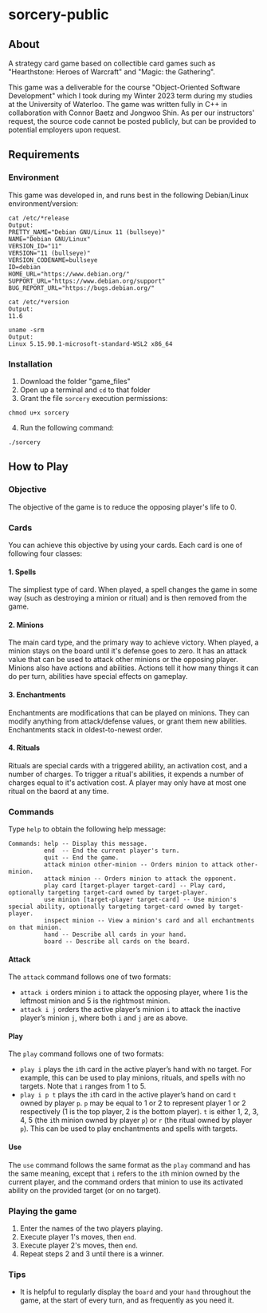 # sorcery-public

## About

A strategy card game based on collectible card games such as "Hearthstone: Heroes of Warcraft" and "Magic: the Gathering". 

This game was a deliverable for the course "Object-Oriented Software Development" which I took during my Winter 2023 term during my studies at the University of Waterloo. The game was written fully in C++ in collaboration with Connor Baetz and Jongwoo Shin. As per our instructors' request, the source code cannot be posted publicly, but can be provided to potential employers upon request. 

## Requirements

### Environment

This game was developed in, and runs best in the following Debian/Linux environment/version:

```
cat /etc/*release
Output:
PRETTY_NAME="Debian GNU/Linux 11 (bullseye)"
NAME="Debian GNU/Linux"
VERSION_ID="11"
VERSION="11 (bullseye)"
VERSION_CODENAME=bullseye
ID=debian
HOME_URL="https://www.debian.org/"
SUPPORT_URL="https://www.debian.org/support"
BUG_REPORT_URL="https://bugs.debian.org/"
```

```
cat /etc/*version
Output:
11.6
```

```
uname -srm
Output:
Linux 5.15.90.1-microsoft-standard-WSL2 x86_64
```

### Installation

1. Download the folder "game_files"
2. Open up a terminal and `cd` to that folder
3. Grant the file `sorcery` execution permissions:

```
chmod u+x sorcery
```

4. Run the following command:

```
./sorcery
```

## How to Play

### Objective

The objective of the game is to reduce the opposing player's life to 0. 

### Cards

You can achieve this objective by using your cards. Each card is one of following four classes:

#### 1. Spells

The simpliest type of card. When played, a spell changes the game in some way (such as destroying a minion or ritual) and is then removed from the game. 

#### 2. Minions

The main card type, and the primary way to achieve victory. When played, a minion stays on the board until it's defense goes to zero. It has an attack value that can be used to attack other minions or the opposing player. Minions also have actions and abilities. Actions tell it how many things it can do per turn, abilities have special effects on gameplay.

#### 3. Enchantments

Enchantments are modifications that can be played on minions. They can modify anything from attack/defense values, or grant them new abilities. Enchantments stack in oldest-to-newest order. 

#### 4. Rituals

Rituals are special cards with a triggered ability, an activation cost, and a number of charges. To trigger a ritual's abilities, it expends a number of charges equal to it's activation cost. A player may only have at most one ritual on the baord at any time. 

### Commands

Type `help` to obtain the following help message:

```
Commands: help -- Display this message.
          end  -- End the current player's turn.
          quit -- End the game.
          attack minion other-minion -- Orders minion to attack other-minion.
          attack minion -- Orders minion to attack the opponent.
          play card [target-player target-card] -- Play card, optionally targeting target-card owned by target-player.
          use minion [target-player target-card] -- Use minion's special ability, optionally targeting target-card owned by target-player.
          inspect minion -- View a minion's card and all enchantments on that minion.
          hand -- Describe all cards in your hand.
          board -- Describe all cards on the board.
```

#### Attack

The `attack` command follows one of two formats:

- `attack i` orders minion `i` to attack the opposing player, where 1 is the leftmost minion and 5 is the rightmost minion.
- `attack i j` orders the active player’s minion `i` to attack the inactive player’s minion `j`, where both `i` and `j` are as above.

#### Play

The `play` command follows one of two formats:

- `play i` plays the `i`th card in the active player’s hand with no target. For example, this can be used to play minions,
rituals, and spells with no targets. Note that `i` ranges from 1 to 5.
- `play i p t` plays the `i`th card in the active player’s hand on card `t` owned by player `p`. `p` may be equal to 1 or 2 to
represent player 1 or 2 respectively (1 is the top player, 2 is the bottom player). `t` is either 1, 2, 3, 4, 5 (the `i`th minion owned by player `p`) or `r` (the ritual
owned by player `p`). This can be used to play enchantments and spells with targets.

#### Use

The `use` command follows the same format as the `play` command and has the same meaning, except that `i` refers to the `i`th
minion owned by the current player, and the command orders that minion to use its activated ability on the provided target (or
on no target).


### Playing the game

1. Enter the names of the two players playing.
2. Execute player 1's moves, then `end`.
3. Execute player 2's moves, then `end`.
4. Repeat steps 2 and 3 until there is a winner.

### Tips

- It is helpful to regularly display the `board` and your `hand` throughout the game, at the start of every turn, and as frequently as you need it.
